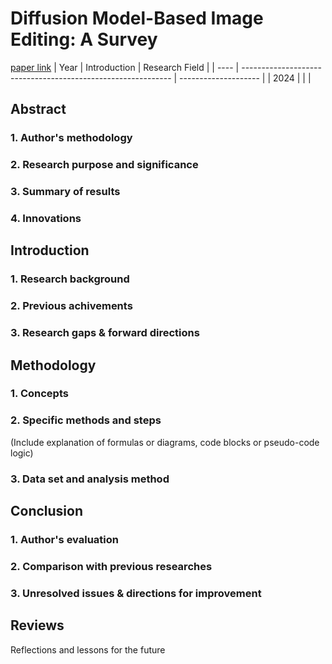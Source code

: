 # Diffusion Model-Based Image Editing: A Survey
[paper link](https://arxiv.org/pdf/2402.17525.pdf)
| Year | Introduction                                                         | Research Field                 |
| ---- | ------------------------------------------------------------ | -------------------- |
| 2024 |          |           |

## Abstract
### 1. Author's methodology 

### 2. Research purpose and significance

### 3. Summary of results 

### 4. Innovations

## Introduction
### 1. Research background 

### 2. Previous achivements

### 3. Research gaps & forward directions 

## Methodology
### 1. Concepts

### 2. Specific methods and steps
(Include explanation of formulas or diagrams, code blocks or pseudo-code logic)

### 3. Data set and analysis method

## Conclusion
### 1. Author's evaluation

### 2. Comparison with previous researches

### 3. Unresolved issues & directions for improvement

## Reviews
Reflections and lessons for the future


